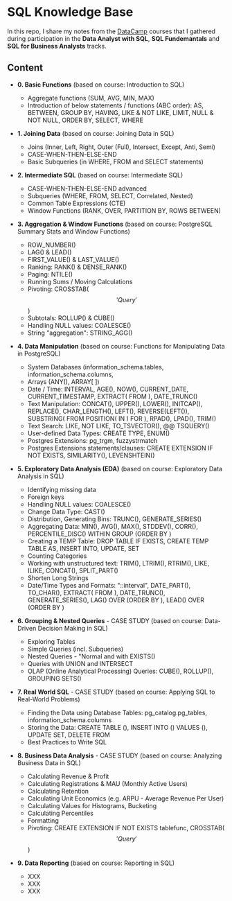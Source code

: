 # SQL Knowledge Base

In this repo, I share my notes from the [DataCamp](https://datacamp.com/) courses that I gathered during participation in the **Data Analyst with SQL**, **SQL Fundemantals** and **SQL for Business Analysts** tracks.

## Content
- **0. Basic Functions** (based on course: Introduction to SQL)
  -  Aggregate functions (SUM, AVG, MIN, MAX)
  -  Introduction of below statements / functions (ABC order): AS, BETWEEN, GROUP BY, HAVING, LIKE & NOT LIKE, LIMIT, NULL & NOT NULL, ORDER BY, SELECT, WHERE
 
- **1. Joining Data** (based on course: Joining Data in SQL)
  - Joins (Inner, Left, Right, Outer (Full), Intersect, Except, Anti, Semi)
  - CASE-WHEN-THEN-ELSE-END
  - Basic Subqueries (in WHERE, FROM and SELECT statements)

- **2. Intermediate SQL** (based on course: Intermediate SQL)
  - CASE-WHEN-THEN-ELSE-END advanced
  - Subqueries (WHERE, FROM, SELECT, Correlated, Nested)
  - Common Table Expressions (CTE)
  - Window Functions (RANK, OVER, PARTITION BY, ROWS BETWEEN)

- **3. Aggregation & Window Functions** (based on course: PostgreSQL Summary Stats and Window Functions)
  - ROW_NUMBER()
  - LAG() & LEAD()
  - FIRST_VALUE() & LAST_VALUE()
  - Ranking: RANK() & DENSE_RANK()
  - Paging: NTILE()
  - Running Sums / Moving Calculations
  - Pivoting: CROSSTAB($$ 'Query' $$)
  - Subtotals: ROLLUP() & CUBE()
  - Handling NULL values: COALESCE()
  - String "aggregation": STRING_AGG()

- **4. Data Manipulation** (based on course: Functions for Manipulating Data in PostgreSQL)
  - System Databases (information_schema.tables, information_schema.columns,
  - Arrays (ANY(), ARRAY[ ]) 
  - Date / Time: INTERVAL, AGE(), NOW(), CURRENT_DATE, CURRENT_TIMESTAMP, EXTRACT( FROM ), DATE_TRUNC()
  - Text Manipulation: CONCAT(), UPPER(), LOWER(), INITCAP(), REPLACE(), CHAR_LENGTH(), LEFT(), REVERSE(LEFT()), SUBSTRING( FROM POSITION( IN ) FOR ), RPAD(), LPAD(), TRIM()
  - Text Search: LIKE, NOT LIKE, TO_TSVECTOR(), @@ TSQUERY()
  - User-defined Data Types: CREATE TYPE, ENUM()
  - Postgres Extensions: pg_trgm, fuzzystrmatch
  - Postgres Extensions statements/clauses: CREATE EXTENSION IF NOT EXISTS, SIMILARITY(), LEVENSHTEIN()

- **5. Exploratory Data Analysis (EDA)** (based on course: Exploratory Data Analysis in SQL)
  - Identifying missing data
  - Foreign keys
  - Handling NULL values: COALESCE()
  - Change Data Type: CAST()
  - Distribution, Generating Bins: TRUNC(), GENERATE_SERIES()
  - Aggregating Data: MIN(), AVG(), MAX(), STDDEV(), CORR(), PERCENTILE_DISC() WITHIN GROUP (ORDER BY )
  - Creating a TEMP Table: DROP TABLE IF EXISTS, CREATE TEMP TABLE AS, INSERT INTO, UPDATE, SET
  - Counting Categories
  - Working with unstructured text: TRIM(), LTRIM(), RTRIM(), LIKE, ILIKE, CONCAT(), SPLIT_PART()
  - Shorten Long Strings
  - Date/Time Types and Formats: "::interval", DATE_PART(), TO_CHAR(), EXTRACT( FROM ), DATE_TRUNC(), GENERATE_SERIES(), LAG() OVER (ORDER BY ), LEAD() OVER (ORDER BY )

- **6. Grouping & Nested Queries** - CASE STUDY (based on course: Data-Driven Decision Making in SQL)
  - Exploring Tables
  - Simple Queries (incl. Subqueries)
  - Nested Queries - "Normal and with EXISTS()
  - Queries with UNION and INTERSECT
  - OLAP (Online Analytical Processing) Queries: CUBE(), ROLLUP(), GROUPING SETS()

- **7. Real World SQL** - CASE STUDY (based on course: Applying SQL to Real-World Problems)
  - Finding the Data using Database Tables: pg_catalog.pg_tables, information_schema.columns
  - Storing the Data: CREATE TABLE (), INSERT INTO () VALUES (), UPDATE SET, DELETE FROM
  - Best Practices to Write SQL

- **8. Business Data Analysis** - CASE STUDY (based on course: Analyzing Business Data in SQL)
  - Calculating Revenue & Profit
  - Calculating Registrations & MAU (Monthly Active Users)
  - Calculating Retention
  - Calculating Unit Economics (e.g. ARPU - Average Revenue Per User)
  - Calculating Values for Histograms, Bucketing
  - Calculating Percentiles
  - Formatting
  - Pivoting: CREATE EXTENSION IF NOT EXISTS tablefunc, CROSSTAB($$ 'Query' $$)

- **9. Data Reporting** (based on course: Reporting in SQL)
  - XXX
  - XXX
  - XXX
